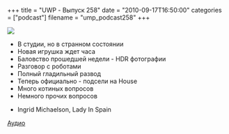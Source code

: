 +++
title = "UWP - Выпуск 258"
date = "2010-09-17T16:50:00"
categories = ["podcast"]
filename = "ump_podcast258"
+++

![](https://podcast.umputun.com/images/uwp/uwp258.jpg)


- В студии, но в странном состоянии
- Новая игрушка ждет часа
- Баловство прошедшей недели - HDR фотографии
- Разговор с роботами
- Полный гладильный развод
- Теперь официально - подсели на House
- Много котиных вопросов
- Немного прочих вопросов


* Ingrid Michaelson, Lady In Spain

[Аудио](http://archive.rucast.net/uwp/media/ump_podcast258.mp3)
<audio src="http://archive.rucast.net/uwp/media/ump_podcast258.mp3" preload="none">